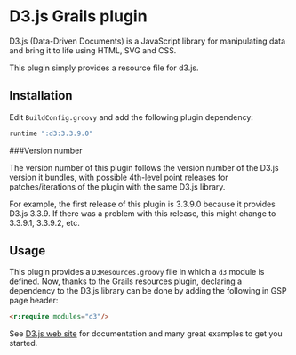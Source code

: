 D3.js Grails plugin
===

D3.js (Data-Driven Documents) is a JavaScript library for manipulating data and bring it to life using HTML, SVG and CSS.

This plugin simply provides a resource file for d3.js.

Installation
---

Edit `BuildConfig.groovy` and add the following plugin dependency:

```Groovy
runtime ":d3:3.3.9.0"
```

###Version number

The version number of this plugin follows the version number of the D3.js version it bundles, with possible 4th-level point releases for patches/iterations of the plugin with the same D3.js library.

For example, the first release of this plugin is 3.3.9.0 because it provides D3.js 3.3.9. If there was a problem with this release, this might change to 3.3.9.1, 3.3.9.2, etc.

Usage
---

This plugin provides a `D3Resources.groovy` file in which a `d3` module is defined.
Now, thanks to the Grails resources plugin, declaring a dependency to the D3.js library can be done by adding the following in GSP page header:

```html
<r:require modules="d3"/>
```

See [D3.js web site](http://d3js.org/) for documentation and many great examples to get you started.

